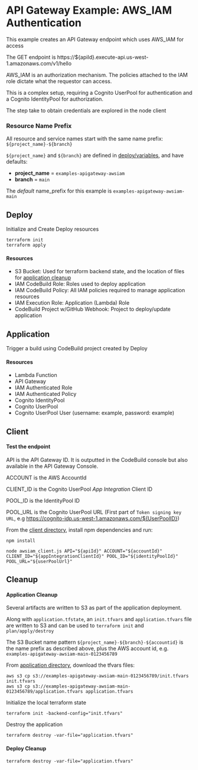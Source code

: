 # API Gateway Example: AWS_IAM Authentication

This example creates an API Gateway endpoint which uses AWS_IAM for access

The GET endpoint is https://${apiId}.execute-api.us-west-1.amazonaws.com/v1/hello

AWS_IAM is an authorization mechanism. The policies attached to the IAM role dictate what the requestor can access.

This is a complex setup, requiring a Cognito UserPool for authentication and a Cognito IdentityPool for authorization.

The step take to obtain credentials are explored in the node client

### Resource Name Prefix
All resource and service names start with the same name prefix: `${project_name}-${branch}`

`${project_name}` and `${branch}` are defined in [deploy/variables](deploy/variables.tf), and have defaults:
- **project_name** = `examples-apigateway-awsiam`
- **branch** = `main`

The _default_ name_prefix for this example is `examples-apigateway-awsiam-main`

## Deploy 

Initialize and Create Deploy resources
```shell
terraform init
terraform apply
```

#### Resources
* S3 Bucket: Used for terraform backend state, and the location of files for [application cleanup](#application-cleanup)
* IAM CodeBuild Role: Roles used to deploy application
* IAM CodeBuild Policy: All IAM policies required to manage application resources
* IAM Execution Role: Application (Lambda) Role  
* CodeBuild Project w/GitHub Webhook: Project to deploy/update application

## Application 

Trigger a build using CodeBuild project created by Deploy

#### Resources
* Lambda Function
* API Gateway
* IAM Authenticated Role
* IAM Authenticated Policy
* Cognito IdentityPool
* Cognito UserPool
* Cognito UserPool User (username: example, password: example)

## Client

#### Test the endpoint

API is the API Gateway ID. It is outputted in the CodeBuild console but also available in the API Gateway Console.

ACCOUNT is the AWS AccountId

CLIENT_ID is the Cognito UserPool _App Integration_ Client ID

POOL_ID is the IdentityPool ID

POOL_URL is the Cognito UserPool URL (First part of `Token signing key URL`, e.g https://cognito-idp.us-west-1.amazonaws.com/${UserPoolID})

From the [client directory](client), install npm dependencies and run:
```shell
npm install

node awsiam_client.js API="${apiId}" ACCOUNT="${accountId}" CLIENT_ID="${appIntegrationClientId}" POOL_ID="${identityPoolId}" POOL_URL="${userPoolUrl}" 
```

## Cleanup

#### Application Cleanup

Several artifacts are written to S3 as part of the application deployment.

Along with `application.tfstate`, an `init.tfvars` and `application.tfvars` file are written to S3 and can be used to `terraform init` and `plan/apply/destroy`

The S3 Bucket name pattern `${project_name}-${branch}-${accountid}` is the name prefix as described above, plus the AWS account id, e.g. `examples-apigateway-awsiam-main-0123456789`

From [application directory](application), download the tfvars files:
```shell
aws s3 cp s3://examples-apigateway-awsiam-main-0123456789/init.tfvars init.tfvars
aws s3 cp s3://examples-apigateway-awsiam-main-0123456789/application.tfvars application.tfvars
```

Initialize the local terraform state
```shell
terraform init -backend-config="init.tfvars"
```

Destroy the application
```shell
terraform destroy -var-file="application.tfvars"
```

#### Deploy Cleanup

```shell
terraform destroy -var-file="application.tfvars"
```

<!--
Todo: Use local identity pool to expose Authentication Role permissions 

TERRAFORM does not roll back on failures


```shell
    cd code/terraform
    aws s3 cp s3://terraform-examples-aws-apigateway/terraform-examples-aws-apigateway-awsiam_auth-main/init.tfvars init.tfvars
    aws s3 cp s3://terraform-examples-aws-apigateway/terraform-examples-aws-apigateway-awsiam_auth-main/application.tfvars application.tfvars
    terraform init -backend-config="init.tfvars" 
    terraform destroy -var-file="application.tfvars"
```
-->